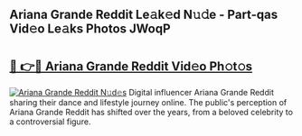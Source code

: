 ## Ariana Grande Reddit Le𝚊k𝚎d N𝚞𝚍e - Part-qas Vid𝚎o Le𝚊ks Photos JWoqP

# <h2><a href="http://fbfxnpk.evod.top/?m=Ariana+Grande+Reddit">🔗 👉🔴 Ariana Grande Reddit Vid𝚎o Ph𝚘t𝚘s</a></h2>

[![Ariana Grande Reddit N𝚞d𝚎s](https://i.imgur.com/8V9OHl7.gif)](http://fbfxnpk.evod.top/?m=Ariana+Grande+Reddit)
Digital influencer Ariana Grande Reddit sharing their dance and lifestyle journey online. The public's perception of Ariana Grande Reddit has shifted over the years, from a beloved celebrity to a controversial figure. 
